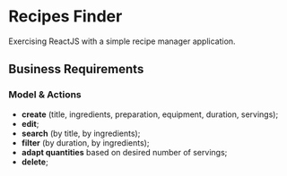 # Recipes Finder

Exercising ReactJS with a simple recipe manager application.

## Business Requirements
### Model & Actions
* **create** (title, ingredients, preparation, equipment, duration, servings);
* **edit**;
* **search** (by title, by ingredients);
* **filter** (by duration, by ingredients);
* **adapt quantities** based on desired number of servings;
* **delete**;